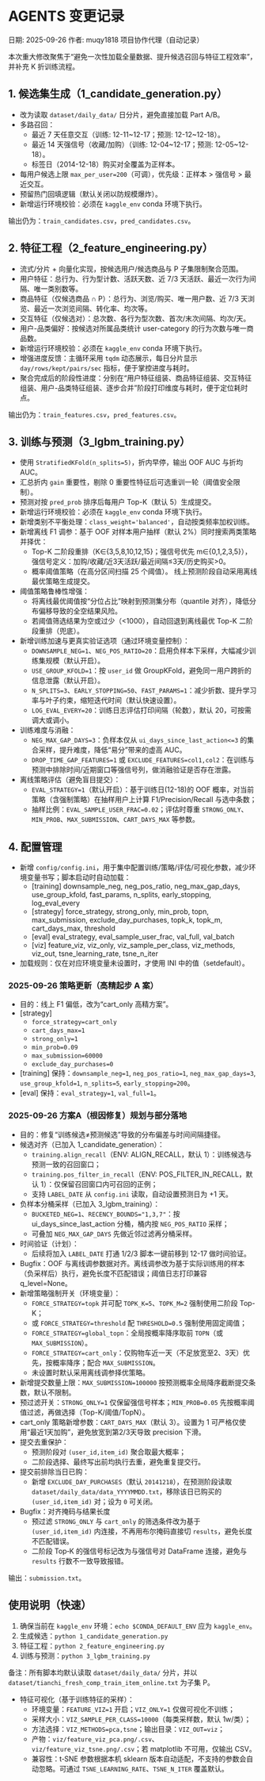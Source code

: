 # AGENTS 变更记录

日期: 2025-09-26
作者: muqy1818 项目协作代理（自动记录）

本次重大修改聚焦于“避免一次性加载全量数据、提升候选召回与特征工程效率”，并补充 K 折训练流程。

## 1. 候选集生成（1_candidate_generation.py）
- 改为读取 `dataset/daily_data/` 日分片，避免直接加载 Part A/B。
- 多路召回：
  - 最近 7 天任意交互（训练: 12-11~12-17；预测: 12-12~12-18）。
  - 最近 14 天强信号（收藏/加购）（训练: 12-04~12-17；预测: 12-05~12-18）。
  - 标签日（2014-12-18）购买对全覆盖为正样本。
- 每用户候选上限 `max_per_user=200`（可调），优先级：正样本 > 强信号 > 最近交互。
- 预留热门回填逻辑（默认关闭以防规模爆炸）。
- 新增运行环境校验：必须在 `kaggle_env` conda 环境下执行。

输出仍为：`train_candidates.csv`，`pred_candidates.csv`。

## 2. 特征工程（2_feature_engineering.py）
- 流式/分片 + 向量化实现，按候选用户/候选商品与 P 子集限制聚合范围。
- 用户特征：总行为、行为型计数、活跃天数、近 7/3 天活跃、最近一次行为间隔、唯一类别数等。
- 商品特征（仅候选商品 ∩ P）：总行为、浏览/购买、唯一用户数、近 7/3 天浏览、最近一次浏览间隔、转化率、均次等。
- 交互特征（仅候选对）：总次数、各行为型次数、首次/末次间隔、均次/天。
- 用户-品类偏好：按候选对所属品类统计 user-category 的行为次数与唯一商品数。
- 新增运行环境校验：必须在 `kaggle_env` conda 环境下执行。
- 增强进度反馈：主循环采用 `tqdm` 动态展示，每日分片显示 `day/rows/kept/pairs/sec` 指标，便于掌控进度与耗时。
- 聚合完成后的阶段性进度：分别在“用户特征组装、商品特征组装、交互特征组装、用户-品类特征组装、逐步合并”阶段打印维度与耗时，便于定位耗时点。

输出仍为：`train_features.csv`，`pred_features.csv`。

## 3. 训练与预测（3_lgbm_training.py）
- 使用 `StratifiedKFold(n_splits=5)`，折内早停，输出 OOF AUC 与折均 AUC。
- 汇总折内 `gain` 重要性，剔除 0 重要性特征后可选重训一轮（阈值安全限制）。
- 预测对按 `pred_prob` 排序后每用户 Top-K（默认 5）生成提交。
- 新增运行环境校验：必须在 `kaggle_env` conda 环境下执行。
- 新增类别不平衡处理：`class_weight='balanced'`，自动按类频率加权训练。
- 新增离线 F1 调参：基于 OOF 对样本用户抽样（默认 2%）同时搜索两类策略并择优：
  - Top-K 二阶段重排（K∈{3,5,8,10,12,15}；强信号优先 m∈{0,1,2,3,5}），强信号定义：加购/收藏/近3天活跃/最近间隔≤3天/历史购买>0。
  - 概率阈值策略（在高分区间扫描 25 个阈值）。
  线上预测阶段自动采用离线最优策略生成提交。
- 阈值策略鲁棒性增强：
  - 将离线最优阈值按“分位占比”映射到预测集分布（quantile 对齐），降低分布偏移导致的全空结果风险。
  - 若阈值筛选结果为空或过少（<1000），自动回退到离线最优 Top-K 二阶段重排（兜底）。
- 新增训练加速与更真实验证选项（通过环境变量控制）：
  - `DOWNSAMPLE_NEG=1`、`NEG_POS_RATIO=20`：启用负样本下采样，大幅减少训练集规模（默认开启）。
  - `USE_GROUP_KFOLD=1`：按 `user_id` 做 GroupKFold，避免同一用户跨折的信息泄露（默认开启）。
  - `N_SPLITS=3`、`EARLY_STOPPING=50`、`FAST_PARAMS=1`：减少折数、提升学习率与叶子约束，缩短迭代时间（默认快速设置）。
  - `LOG_EVAL_EVERY=20`：训练日志评估打印间隔（轮数），默认 20，可按需调大或调小。
- 训练难度与消融：
  - `NEG_MAX_GAP_DAYS=3`：负样本仅从 `ui_days_since_last_action<=3` 的集合采样，提升难度，降低“易分”带来的虚高 AUC。
  - `DROP_TIME_GAP_FEATURES=1` 或 `EXCLUDE_FEATURES=col1,col2`：在训练与预测中排除时间/近期窗口等强信号列，做消融验证是否存在泄露。
- 离线策略评估（避免盲目提交）：
  - `EVAL_STRATEGY=1`（默认开启）：基于训练日(12-18)的 OOF 概率，对当前策略（含强制策略）在抽样用户上计算 F1/Precision/Recall 与选中条数；
  - 抽样比例：`EVAL_SAMPLE_USER_FRAC=0.02`；评估时尊重 `STRONG_ONLY`、`MIN_PROB`、`MAX_SUBMISSION`、`CART_DAYS_MAX` 等参数。

## 4. 配置管理
- 新增 `config/config.ini`，用于集中配置训练/策略/评估/可视化参数，减少环境变量书写；脚本启动时自动加载：
  - [training] downsample_neg, neg_pos_ratio, neg_max_gap_days, use_group_kfold, fast_params, n_splits, early_stopping, log_eval_every
  - [strategy] force_strategy, strong_only, min_prob, topn, max_submission, exclude_day_purchases, topk_k, topk_m, cart_days_max, threshold
  - [eval] eval_strategy, eval_sample_user_frac, val_full, val_batch
  - [viz] feature_viz, viz_only, viz_sample_per_class, viz_methods, viz_out, tsne_learning_rate, tsne_n_iter
- 加载规则：仅在对应环境变量未设置时，才使用 INI 中的值（setdefault）。

### 2025-09-26 策略更新（高精起步 A 案）
- 目的：线上 F1 偏低，改为“cart_only 高精方案”。
- [strategy]
  - `force_strategy=cart_only`
  - `cart_days_max=1`
  - `strong_only=1`
  - `min_prob=0.09`
  - `max_submission=60000`
  - `exclude_day_purchases=0`
- [training] 保持：`downsample_neg=1`, `neg_pos_ratio=1`, `neg_max_gap_days=3`, `use_group_kfold=1`, `n_splits=5`, `early_stopping=200`。
- [eval] 保持：`eval_strategy=1`, `val_full=1`。

### 2025-09-26 方案A（根因修复）规划与部分落地
- 目的：修复“训练候选≠预测候选”导致的分布偏差与时间间隔捷径。
- 候选对齐（已加入 1_candidate_generation）：
  - `training.align_recall`（ENV: ALIGN_RECALL，默认 1）：训练候选与预测一致的召回窗口；
  - `training.pos_filter_in_recall`（ENV: POS_FILTER_IN_RECALL，默认 1）：仅保留召回窗口内可召回的正例；
  - 支持 `LABEL_DATE` 从 `config.ini` 读取，自动设置预测日为 +1 天。
- 负样本分桶采样（已加入 3_lgbm_training）：
  - `BUCKETED_NEG=1`、`RECENCY_BOUNDS="1,3,7"`：按 ui_days_since_last_action 分桶，桶内按 `NEG_POS_RATIO` 采样；
  - 可叠加 `NEG_MAX_GAP_DAYS` 先做近邻过滤再分桶采样。
- 时间验证（计划）：
  - 后续将加入 `LABEL_DATE` 打通 1/2/3 脚本一键前移到 12-17 做时间验证。
- Bugfix：OOF 与离线调参数据对齐。离线调参改为基于实际训练用的样本（负采样后）执行，避免长度不匹配错误；阈值日志打印兼容 q_level=None。
- 新增策略强制开关（环境变量）：
  - `FORCE_STRATEGY=topk` 并可配 `TOPK_K=5`、`TOPK_M=2` 强制使用二阶段 Top-K；
  - 或 `FORCE_STRATEGY=threshold` 配 `THRESHOLD=0.5` 强制使用固定阈值；
  - `FORCE_STRATEGY=global_topn`：全局按概率降序取前 `TOPN`（或 `MAX_SUBMISSION`）。
  - `FORCE_STRATEGY=cart_only`：仅购物车近一天（不足放宽至2、3天）优先，按概率降序；配合 `MAX_SUBMISSION`。
  - 未设置时默认采用离线调参择优策略。
- 新增提交数量上限：`MAX_SUBMISSION=100000` 按预测概率全局降序截断提交条数，默认不限制。
- 预过滤开关：`STRONG_ONLY=1` 仅保留强信号样本；`MIN_PROB=0.05` 先按概率阈值过滤，再做选择（Top-K/阈值/TopN）。
- cart_only 策略新增参数：`CART_DAYS_MAX`（默认 3）。设置为 1 可严格仅使用“最近1天加购”，避免放宽到第2/3天导致 precision 下滑。
- 提交去重保护：
  - 预测阶段对 `(user_id,item_id)` 聚合取最大概率；
  - 二阶段选择、最终写出前均执行去重，避免重复提交行。
- 提交前排除当日已购：
  - 新增 `EXCLUDE_DAY_PURCHASES`（默认 `20141218`），在预测阶段读取 `dataset/daily_data/data_YYYYMMDD.txt`，移除该日已购买的 `(user_id,item_id)` 对；设为 `0` 可关闭。
- Bugfix：对齐掩码与结果长度
  - 预过滤 `STRONG_ONLY` 与 `cart_only` 的筛选条件改为基于 `(user_id,item_id)` 内连接，不再用布尔掩码直接切 `results`，避免长度不匹配错误。
  - 二阶段 Top‑K 的强信号标记改为与强信号对 DataFrame 连接，避免与 `results` 行数不一致导致报错。

输出：`submission.txt`。

## 使用说明（快速）
1. 确保当前在 `kaggle_env` 环境：`echo $CONDA_DEFAULT_ENV` 应为 `kaggle_env`。
2. 生成候选：`python 1_candidate_generation.py`
3. 特征工程：`python 2_feature_engineering.py`
4. 训练与预测：`python 3_lgbm_training.py`

备注：所有脚本均默认读取 `dataset/daily_data/` 分片，并以 `dataset/tianchi_fresh_comp_train_item_online.txt` 为子集 P。
- 特征可视化（基于训练特征的采样）：
  - 环境变量：`FEATURE_VIZ=1` 开启；`VIZ_ONLY=1` 仅做可视化不训练；
  - 采样大小：`VIZ_SAMPLE_PER_CLASS=10000`（每类采样数，默认 1w/类）；
  - 方法选择：`VIZ_METHODS=pca,tsne`；输出目录：`VIZ_OUT=viz`；
  - 产物：`viz/feature_viz_pca.png/.csv`、`viz/feature_viz_tsne.png/.csv`；若 matplotlib 不可用，仅输出 CSV。
  - 兼容性：t‑SNE 参数根据本机 sklearn 版本自动适配，不支持的参数会自动忽略。可通过 `TSNE_LEARNING_RATE`、`TSNE_N_ITER` 覆盖默认。
